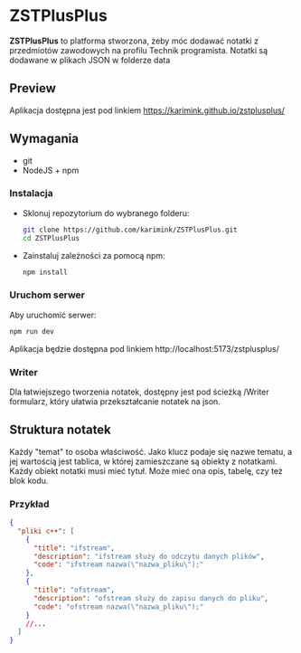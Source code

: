 # ZSTPlusPlus

**ZSTPlusPlus** to platforma stworzona, żeby móc dodawać notatki z przedmiotów zawodowych na profilu Technik programista. Notatki są dodawane w plikach JSON w folderze data

## Preview

Aplikacja dostępna jest pod linkiem https://karimink.github.io/zstplusplus/

## Wymagania

- git
- NodeJS + npm

### Instalacja

- Sklonuj repozytorium do wybranego folderu:

  ```bash
  git clone https://github.com/karimink/ZSTPlusPlus.git
  cd ZSTPlusPlus
  ```

- Zainstaluj zależności za pomocą npm:

  ```bash
  npm install
  ```

### Uruchom serwer

Aby uruchomić serwer:

```bash
npm run dev
```

Aplikacja będzie dostępna pod linkiem http://localhost:5173/zstplusplus/

### Writer

Dla łatwiejszego tworzenia notatek, dostępny jest pod ścieżką /Writer formularz, który ułatwia przekształcanie notatek na json.

## Struktura notatek

Każdy "temat" to osoba właściwość. Jako klucz podaje się nazwe tematu, a jej wartością jest tablica, w której zamieszczane są obiekty z notatkami. Każdy obiekt notatki musi mieć tytuł. Może mieć ona opis, tabelę, czy też blok kodu.

### Przykład

```json
{
  "pliki c++": [
    {
      "title": "ifstream",
      "description": "ifstream służy do odczytu danych plików",
      "code": "ifstream nazwa(\"nazwa_pliku\");"
    },
    {
      "title": "ofstream",
      "description": "ofstream służy do zapisu danych do pliku",
      "code": "ofstream nazwa(\"nazwa_pliku\");"
    }
    //...
  ]
}
```
